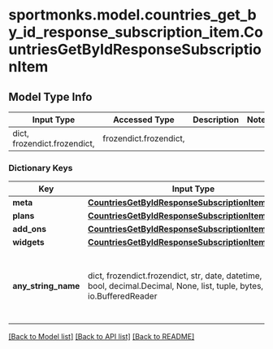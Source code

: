 # sportmonks.model.countries_get_by_id_response_subscription_item.CountriesGetByIdResponseSubscriptionItem

## Model Type Info
Input Type | Accessed Type | Description | Notes
------------ | ------------- | ------------- | -------------
dict, frozendict.frozendict,  | frozendict.frozendict,  |  | 

### Dictionary Keys
Key | Input Type | Accessed Type | Description | Notes
------------ | ------------- | ------------- | ------------- | -------------
**meta** | [**CountriesGetByIdResponseSubscriptionItemMeta**](CountriesGetByIdResponseSubscriptionItemMeta.md) | [**CountriesGetByIdResponseSubscriptionItemMeta**](CountriesGetByIdResponseSubscriptionItemMeta.md) |  | [optional] 
**plans** | [**CountriesGetByIdResponseSubscriptionItemPlans**](CountriesGetByIdResponseSubscriptionItemPlans.md) | [**CountriesGetByIdResponseSubscriptionItemPlans**](CountriesGetByIdResponseSubscriptionItemPlans.md) |  | [optional] 
**add_ons** | [**CountriesGetByIdResponseSubscriptionItemAddOns**](CountriesGetByIdResponseSubscriptionItemAddOns.md) | [**CountriesGetByIdResponseSubscriptionItemAddOns**](CountriesGetByIdResponseSubscriptionItemAddOns.md) |  | [optional] 
**widgets** | [**CountriesGetByIdResponseSubscriptionItemWidgets**](CountriesGetByIdResponseSubscriptionItemWidgets.md) | [**CountriesGetByIdResponseSubscriptionItemWidgets**](CountriesGetByIdResponseSubscriptionItemWidgets.md) |  | [optional] 
**any_string_name** | dict, frozendict.frozendict, str, date, datetime, int, float, bool, decimal.Decimal, None, list, tuple, bytes, io.FileIO, io.BufferedReader | frozendict.frozendict, str, BoolClass, decimal.Decimal, NoneClass, tuple, bytes, FileIO | any string name can be used but the value must be the correct type | [optional]

[[Back to Model list]](../../README.md#documentation-for-models) [[Back to API list]](../../README.md#documentation-for-api-endpoints) [[Back to README]](../../README.md)

